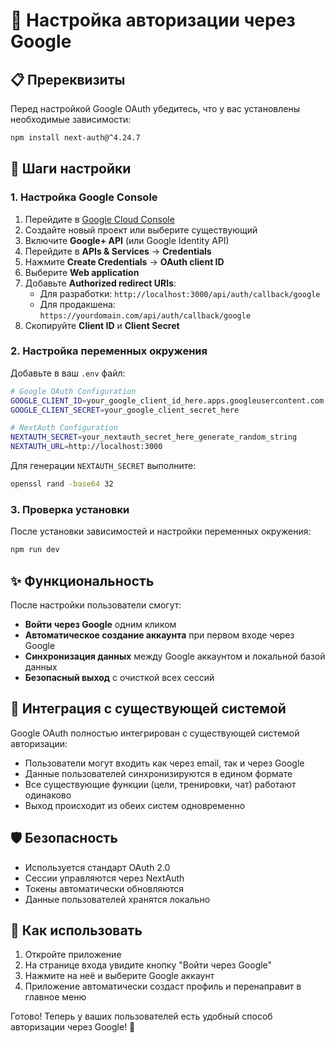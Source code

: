 # 🔐 Настройка авторизации через Google

## 📋 Пререквизиты

Перед настройкой Google OAuth убедитесь, что у вас установлены необходимые зависимости:

```bash
npm install next-auth@^4.24.7
```

## 🚀 Шаги настройки

### 1. Настройка Google Console

1. Перейдите в [Google Cloud Console](https://console.developers.google.com/)
2. Создайте новый проект или выберите существующий
3. Включите **Google+ API** (или Google Identity API)
4. Перейдите в **APIs & Services** → **Credentials**
5. Нажмите **Create Credentials** → **OAuth client ID**
6. Выберите **Web application**
7. Добавьте **Authorized redirect URIs**:
   - Для разработки: `http://localhost:3000/api/auth/callback/google`
   - Для продакшена: `https://yourdomain.com/api/auth/callback/google`
8. Скопируйте **Client ID** и **Client Secret**

### 2. Настройка переменных окружения

Добавьте в ваш `.env` файл:

```bash
# Google OAuth Configuration
GOOGLE_CLIENT_ID=your_google_client_id_here.apps.googleusercontent.com
GOOGLE_CLIENT_SECRET=your_google_client_secret_here

# NextAuth Configuration  
NEXTAUTH_SECRET=your_nextauth_secret_here_generate_random_string
NEXTAUTH_URL=http://localhost:3000
```

Для генерации `NEXTAUTH_SECRET` выполните:
```bash
openssl rand -base64 32
```

### 3. Проверка установки

После установки зависимостей и настройки переменных окружения:

```bash
npm run dev
```

## ✨ Функциональность

После настройки пользователи смогут:

- **Войти через Google** одним кликом
- **Автоматическое создание аккаунта** при первом входе через Google
- **Синхронизация данных** между Google аккаунтом и локальной базой данных
- **Безопасный выход** с очисткой всех сессий

## 🔧 Интеграция с существующей системой

Google OAuth полностью интегрирован с существующей системой авторизации:

- Пользователи могут входить как через email, так и через Google
- Данные пользователей синхронизируются в едином формате
- Все существующие функции (цели, тренировки, чат) работают одинаково
- Выход происходит из обеих систем одновременно

## 🛡️ Безопасность

- Используется стандарт OAuth 2.0
- Сессии управляются через NextAuth
- Токены автоматически обновляются
- Данные пользователей хранятся локально

## 📱 Как использовать

1. Откройте приложение
2. На странице входа увидите кнопку "Войти через Google"
3. Нажмите на неё и выберите Google аккаунт
4. Приложение автоматически создаст профиль и перенаправит в главное меню

Готово! Теперь у ваших пользователей есть удобный способ авторизации через Google! 🎉